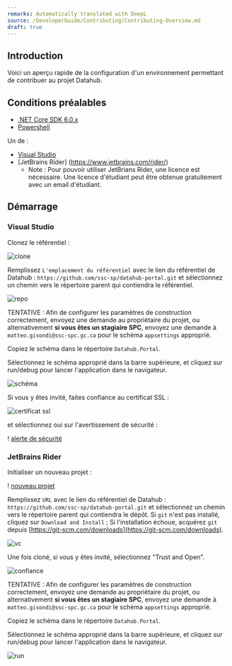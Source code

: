 ```yaml
---
remarks: Automatically translated with DeepL
source: /DeveloperGuide/Contributing/Contributing-Overview.md
draft: true
---
```


## Introduction

Voici un aperçu rapide de la configuration d'un environnement permettant de contribuer au projet Datahub.

## Conditions préalables

- [.NET Core SDK 6.0.x](https://dotnet.microsoft.com/en-us/download/dotnet/6.0)
- [Powershell](https://github.com/powershell/powershell#readme)

Un de :

- [Visual Studio](https://visualstudio.microsoft.com/downloads/)
- [JetBrains Rider] (https://www.jetbrains.com/rider/)
  - Note : Pour pouvoir utiliser JetBrians Rider, une licence est nécessaire. Une licence d'étudiant peut être obtenue gratuitement avec un email d'étudiant.

## Démarrage

### Visual Studio

Clonez le référentiel :

![clone](https://raw.githubusercontent.com/wiki/ssc-sp/datahub-portal/static/vs/clone.png)

Remplissez `L'emplacement du référentiel` avec le lien du référentiel de Datahub : `https://github.com/ssc-sp/datahub-portal.git` et sélectionnez un chemin vers le répertoire parent qui contiendra le référentiel.

![repo](https://raw.githubusercontent.com/wiki/ssc-sp/datahub-portal/static/vs/repo.png)

TENTATIVE : Afin de configurer les paramètres de construction correctement, envoyez une demande au propriétaire du projet, ou alternativement **si vous êtes un stagiaire SPC**, envoyez une demande à `matteo.gisondi@ssc-spc.gc.ca` pour le schéma `appsettings` approprié.

Copiez le schéma dans le répertoire `Datahub.Portal`.

Sélectionnez le schéma approprié dans la barre supérieure, et cliquez sur run/debug pour lancer l'application dans le navigateur.

![schéma](https://raw.githubusercontent.com/wiki/ssc-sp/datahub-portal/static/vs/schema.png)

Si vous y êtes invité, faites confiance au certificat SSL :

![certificat ssl](https://raw.githubusercontent.com/wiki/ssc-sp/datahub-portal/static/vs/ssl_cert.png)

et sélectionnez oui sur l'avertissement de sécurité :

! [alerte de sécurité](https://raw.githubusercontent.com/wiki/ssc-sp/datahub-portal/static/vs/security_warning.png)

### JetBrains Rider

Initialiser un nouveau projet :

! [nouveau projet](https://raw.githubusercontent.com/wiki/ssc-sp/datahub-portal/static/rider/new.png)

Remplissez `URL` avec le lien du référentiel de Datahub : `https://github.com/ssc-sp/datahub-portal.git` et sélectionnez un chemin vers le répertoire parent qui contiendra le dépôt. Si `git` n'est pas installé, cliquez sur `Download and Install` ; Si l'installation échoue, acquérez `git` depuis [https://git-scm.com/downloads](https://git-scm.com/downloads).

![vc](https://raw.githubusercontent.com/wiki/ssc-sp/datahub-portal/static/rider/vc.png)

Une fois cloné, si vous y êtes invité, sélectionnez "Trust and Open".

![confiance](https://raw.githubusercontent.com/wiki/ssc-sp/datahub-portal/static/rider/trust.png)

TENTATIVE : Afin de configurer les paramètres de construction correctement, envoyez une demande au propriétaire du projet, ou alternativement **si vous êtes un stagiaire SPC**, envoyez une demande à `matteo.gisondi@ssc-spc.gc.ca` pour le schéma `appsettings` approprié.

Copiez le schéma dans le répertoire `Datahub.Portal`.

Sélectionnez le schéma approprié dans la barre supérieure, et cliquez sur run/debug pour lancer l'application dans le navigateur.

![run](https://raw.githubusercontent.com/wiki/ssc-sp/datahub-portal/static/rider/run.png)
